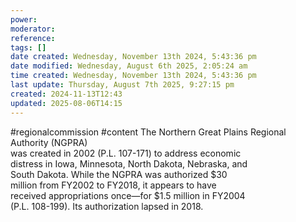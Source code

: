 ```yaml
---
power: 
moderator: 
reference: 
tags: []
date created: Wednesday, November 13th 2024, 5:43:36 pm
date modified: Wednesday, August 6th 2025, 2:05:24 am
time created: Wednesday, November 13th 2024, 5:43:36 pm
last update: Thursday, August 7th 2025, 9:27:15 pm
created: 2024-11-13T12:43
updated: 2025-08-06T14:15
---
```

#regionalcommission #content 
The Northern Great Plains Regional Authority (NGPRA)  
was created in 2002 (P.L. 107-171) to address economic  
distress in Iowa, Minnesota, North Dakota, Nebraska, and  
South Dakota. While the NGPRA was authorized $30  
million from FY2002 to FY2018, it appears to have  
received appropriations once—for $1.5 million in FY2004  
(P.L. 108-199). Its authorization lapsed in 2018.